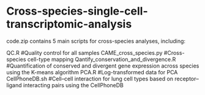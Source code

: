 # Cross-species-single-cell-transcriptomic-analysis

code.zip contains 5 main scripts for cross-species analyses, including:

QC.R #Quality control for all samples
CAME_cross_species.py #Cross-species cell-type mapping
Qantify_conservation_and_divergence.R #Quantification of conserved and divergent gene expression across species using the K-means algorithm
PCA.R #Log-transformed data for PCA
CellPhoneDB.sh #Cell–cell interaction for lung cell types based on receptor–ligand interacting pairs using the CellPhoneDB
